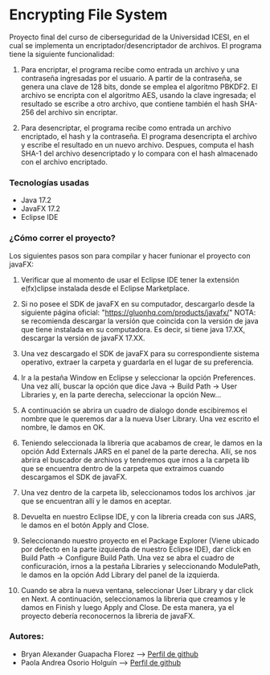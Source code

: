 # Encrypting File System

Proyecto final del curso de ciberseguridad de la Universidad ICESI, en el cual se implementa un encriptador/desencriptador de archivos. El programa tiene la siguiente funcionalidad:

1. Para encriptar, el programa recibe como entrada un archivo y una contraseña ingresadas por el usuario. A partir de la contraseña, se genera una clave de 128 bits, donde se emplea el algoritmo PBKDF2. El archivo se encripta con el algoritmo AES, usando la clave ingresada; el resultado se escribe a otro archivo, que contiene también el hash SHA-256 del archivo sin encriptar.

2. Para desencriptar, el programa recibe como entrada un archivo encriptado, el hash y la contraseña. El programa desencripta el archivo y escribe el resultado en un nuevo archivo. Despues, computa el hash SHA-1 del archivo desencriptado y lo compara con el hash almacenado con el archivo encriptado.


### Tecnologías usadas
- Java 17.2
- JavaFX 17.2
- Eclipse IDE


### ¿Cómo correr el proyecto?
Los siguientes pasos son para compilar y hacer funionar el proyecto con javaFX:

1. Verificar que al momento de usar el Eclipse IDE tener la extensión e(fx)clipse instalada desde el Eclipse Marketplace.

2. Si no posee el SDK de javaFX en su computador, descargarlo desde la siguiente página oficial: "https://gluonhq.com/products/javafx/" NOTA: se recomienda
descargar la versión que coincida con la versión de java que tiene instalada en su computadora. Es decir, si tiene java 17.XX, descargar la versión de 
javaFX 17.XX.

3. Una vez descargado el SDK de javaFX para su correspondiente sistema operativo, extraer la carpeta y guardarla en el lugar de su preferencia.

4. Ir a la pestaña Window en Eclipse y seleccionar la opción Preferences. Una vez allí, buscar la opción que dice Java -> Build Path -> User Libraries y, en la parte derecha, seleccionar la opción New...

5. A continuación se abrira un cuadro de dialogo donde escibiremos el nombre que le queremos dar a la nueva User Library. Una vez escrito el nombre, le damos en OK.

6. Teniendo seleccionada la libreria que acabamos de crear, le damos en la opción Add Externals JARS en el panel de la parte derecha. Allí, se nos abrira
el buscador de archivos y tendremos que irnos a la carpeta lib que se encuentra dentro de la carpeta que extraimos cuando descargamos el SDK de javaFX.

7. Una vez dentro de la carpeta lib, seleccionamos todos los archivos .jar que se encuentran allí y le damos en aceptar.

8. Devuelta en nuestro Eclipse IDE, y con la libreria creada con sus JARS, le damos en el botón Apply and Close.

9. Seleccionando nuestro proyecto en el Package Explorer (Viene ubicado por defecto en la parte izquierda de nuestro Eclipse IDE), 
dar click en Build Path -> Configure Build Path. Una vez se abra el cuadro de conficuración, irnos a la pestaña Libraries y seleccionando ModulePath, le damos en la opción Add Library del panel de la izquierda.

10. Cuando se abra la nueva ventana, seleccionar User Library y dar click en Next. A continuación, seleccionamos la libreria que creamos y le damos en Finish y luego Apply and Close. De esta manera, ya el proyecto debería reconocernos la libreria de javaFX.

### Autores:
- Bryan Alexander Guapacha Florez --> [Perfil de github](https://github.com/BryanGF0822)
- Paola Andrea Osorio Holguín --> [Perfil de github](https://github.com/paoos9513)

